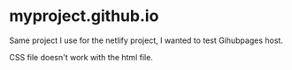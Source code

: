 # myproject.github.io
Same project I use for the netlify project, I wanted to test Gihubpages host.

CSS file doesn't work with the html file.
